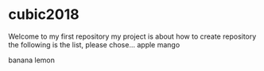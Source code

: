 # cubic2018
Welcome to my first repository 
my project is about how to create repository
the following is the list, please chose...
apple
mango

banana
lemon
